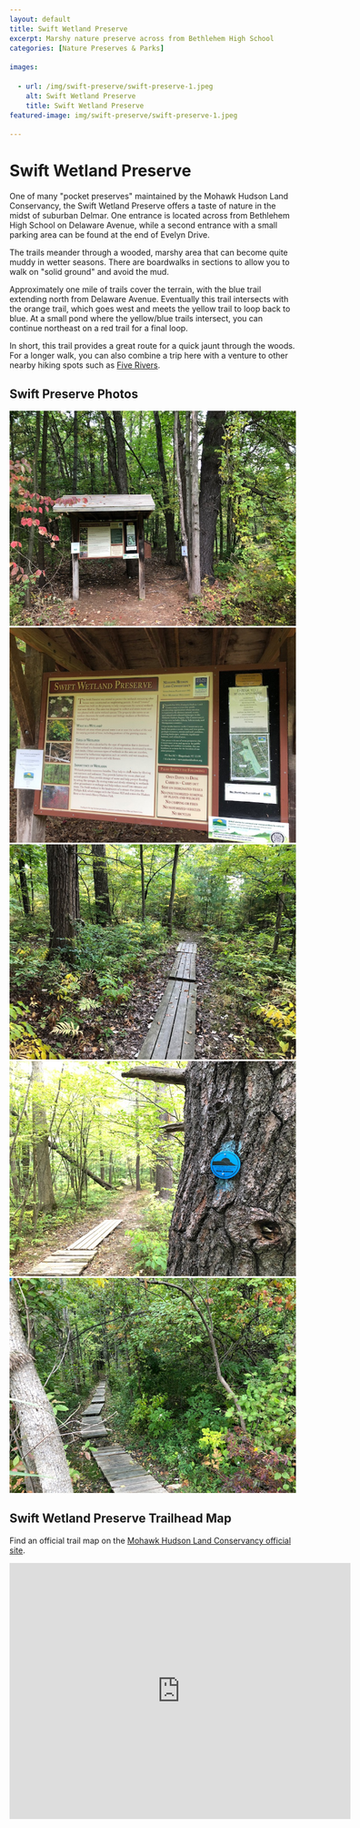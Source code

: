 ```yaml
---
layout: default
title: Swift Wetland Preserve
excerpt: Marshy nature preserve across from Bethlehem High School
categories: [Nature Preserves & Parks]

images:

  - url: /img/swift-preserve/swift-preserve-1.jpeg
    alt: Swift Wetland Preserve
    title: Swift Wetland Preserve
featured-image: img/swift-preserve/swift-preserve-1.jpeg

---
```


<h1>Swift Wetland Preserve</h1>

<p>One of many "pocket preserves" maintained by the Mohawk Hudson Land Conservancy, the Swift Wetland Preserve offers a taste of nature in the midst of suburban Delmar. One entrance is located across from Bethlehem High School on Delaware Avenue, while a second entrance with a small parking area can be found at the end of Evelyn Drive.</p>

<p>The trails meander through a wooded, marshy area that can become quite muddy in wetter seasons. There are boardwalks in sections to allow you to walk on "solid ground" and avoid the mud.</p>

<p>Approximately one mile of trails cover the terrain, with the blue trail extending north from Delaware Avenue. Eventually this trail intersects with the orange trail, which goes west and meets the yellow trail to loop back to blue. At a small pond where the yellow/blue trails intersect, you can continue northeast on a red trail for a final loop.</p>

<p>In short, this trail provides a great route for a quick jaunt through the woods. For a longer walk, you can also combine a trip here with a venture to other nearby hiking spots such as <a href="https://newyorktrailheads.com/2019/02/09/Five-Rivers-Environmental-Education-Center">Five Rivers</a>.</p>

<h2>Swift Preserve Photos</h2>

<div class="fotorama" data-nav="thumbs" data-width="100%"
                     data-ratio="800/600"
                     data-min-width="100%"
                     data-max-width="1000"
                     data-min-height="300"
                     data-max-height="100%" 
             data-arrows="true">
<img src="/img/swift-preserve/swift-preserve-1.jpeg" alt="Entrance">
<img src="/img/swift-preserve/swift-preserve-2.jpeg" alt="Swift Preserve Sign">
<img src="/img/swift-preserve/swift-preserve-3.jpeg" alt="Boardwalk">
<img src="/img/swift-preserve/swift-preserve-4.jpeg" alt="Trail Marker">
<img src="/img/swift-preserve/swift-preserve-5.jpeg" alt="Trail">
</div>

<h2 id="trailmap">Swift Wetland Preserve Trailhead Map</h2>

<p>Find an official trail map on the <a href="https://www.mohawkhudson.org/preserves/swift-wetland" target="_blank">Mohawk Hudson Land Conservancy official site</a>.</p>

<div class="google-maps">
<iframe src="https://www.google.com/maps/embed?pb=!1m14!1m8!1m3!1d2936.1944667241555!2d-73.85638710990044!3d42.614831546608485!3m2!1i1024!2i768!4f13.1!3m3!1m2!1s0x0%3A0xbeb980be857ee3e!2sSwift%20Wetland!5e0!3m2!1sen!2sus!4v1676921886791!5m2!1sen!2sus" width="600" height="450" style="border:0;" allowfullscreen="" loading="lazy" referrerpolicy="no-referrer-when-downgrade"></iframe>
